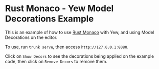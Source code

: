 # Rust Monaco - Yew Model Decorations Example

This is an example of how to use [Rust Monaco]() with Yew, and using Model Decorations on the editor.

To use, run `trunk serve`, then access `http://127.0.0.1:8080`.

Click on `Show Decors` to see the decorations being applied on the example code, then click on `Remove Decors` to remove them.